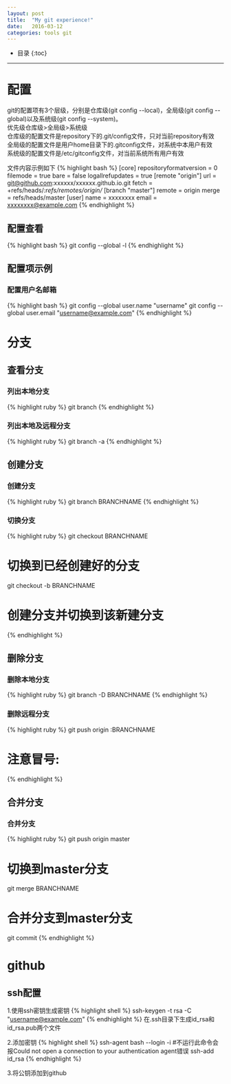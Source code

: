 ```yaml
---
layout: post
title:  "My git experience!"
date:   2016-03-12
categories: tools git
---
```


* 目录
{:toc}

***

# 配置

git的配置项有3个层级，分别是仓库级(git config --local)，全局级(git config --global)以及系统级(git config --system)。  
优先级仓库级>全局级>系统级  
仓库级的配置文件是repository下的.git/config文件，只对当前repository有效  
全局级的配置文件是用户home目录下的.gitconfig文件，对系统中本用户有效  
系统级的配置文件是/etc/gitconfig文件，对当前系统所有用户有效  

文件内容示例如下
{% highlight bash %}
[core]
  repositoryformatversion = 0
  filemode = true
  bare = false
  logallrefupdates = true
[remote "origin"]
  url = git@github.com:xxxxxx/xxxxxx.github.io.git
  fetch = +refs/heads/*:refs/remotes/origin/*
[branch "master"]
  remote = origin
  merge = refs/heads/master
[user]
  name = xxxxxxxx
  email = xxxxxxxx@example.com
{% endhighlight %}

## 配置查看
{% highlight bash %}
git config --global -l
{% endhighlight %}

## 配置项示例

### 配置用户名邮箱
{% highlight bash %}
git config --global user.name "username"
git config --global user.email "username@example.com"
{% endhighlight %}

# 分支

## 查看分支

### 列出本地分支
{% highlight ruby %}
git branch
{% endhighlight %}

### 列出本地及远程分支
{% highlight ruby %}
git branch -a
{% endhighlight %}

## 创建分支

### 创建分支
{% highlight ruby %}
git branch BRANCHNAME
{% endhighlight %}

### 切换分支
{% highlight ruby %}
git checkout BRANCHNAME
# 切换到已经创建好的分支
git checkout -b BRANCHNAME
# 创建分支并切换到该新建分支
{% endhighlight %}

## 删除分支

### 删除本地分支
{% highlight ruby %}
git branch -D BRANCHNAME
{% endhighlight %}

### 删除远程分支
{% highlight ruby %}
git push origin :BRANCHNAME
# 注意冒号:
{% endhighlight %}

## 合并分支

### 合并分支
{% highlight ruby %}
git push origin master
# 切换到master分支
git merge BRANCHNAME
# 合并分支到master分支
git commit
{% endhighlight %}

# github

## ssh配置
1.使用ssh密钥生成密钥
{% highlight shell %}
ssh-keygen -t rsa -C "username@example.com"
{% endhighlight %}
在.ssh目录下生成id_rsa和id_rsa.pub两个文件

2.添加密钥
{% highlight shell %}
ssh-agent bash --login -i #不运行此命令会报Could not open a connection to your authentication agent错误
ssh-add id_rsa
{% endhighlight %}

3.将公钥添加到github
